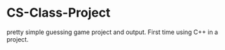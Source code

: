 # CS-Class-Project
pretty simple guessing game project and output. First time using C++ in a project.